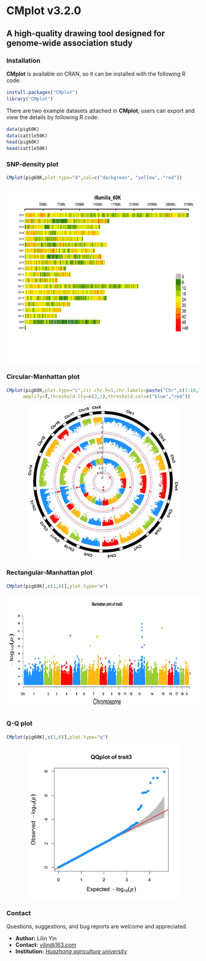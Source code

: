 CMplot v3.2.0
=========

## A high-quality drawing tool designed for genome-wide association study

### Installation

**CMplot** is available on CRAN, so it can be installed with the following R code:

```r
install.packages("CMplot")
library("CMplot")
```

There are two example datasets attached in **CMplot**, users can export and view the details by following R code:

```r
data(pig60K)
data(cattle50K)
head(pig60K)
head(cattle50K)
```

### SNP-density plot

```r
CMplot(pig60K,plot.type="d",col=c("darkgreen", "yellow", "red"))
```

<p align="center">
<a href="https://raw.githubusercontent.com/YinLiLin/R-CMplot/master/Figure/illumilla_60K.jpg">
<img src="Figure/illumilla_60K.jpg" height="460px" width="680px">
</a>
</p>

### Circular-Manhattan plot

```r
CMplot(pig60K,plot.type="c",cir.chr.h=1,chr.labels=paste("Chr",c(1:18,"X"),sep=""),threshold=c(0.05,0.01),
      amplify=T,threshold.lty=c(2,1),threshold.col=c("blue","red"))
```

<p align="center">
<a href="https://raw.githubusercontent.com/YinLiLin/R-CMplot/master/Figure/Circular-Manhattan.jpg">
<img src="Figure/Circular-Manhattan.jpg" height="400px" width="400px">
</a>
</p>

### Rectangular-Manhattan plot

```r
CMplot(pig60K[,c(1,6)],plot.type="m")
```

<p align="center">
<a href="https://raw.githubusercontent.com/YinLiLin/R-CMplot/master/Figure/Rectangular-Manhattan.trait3.jpg">
<img src="Figure/Rectangular-Manhattan.trait3.jpg" height="300px" width="900px">
</a>
</p>

### Q-Q plot

```r
CMplot(pig60K[,c(1,6)],plot.type="q")
```

<p align="center">
<a href="https://raw.githubusercontent.com/YinLiLin/R-CMplot/master/Figure/QQplot.trait3.jpg">
<img src="Figure/QQplot.trait3.jpg" height="400px" width="400px">
</a>
</p>

### Contact
Questions, suggestions, and bug reports are welcome and appreciated.
- **Author:** Lilin Yin
- **Contact:** yilin@163.com
- **Institution:** [*Huazhong agriculture university*](http://www.hzau.edu.cn/2014/ch/)
